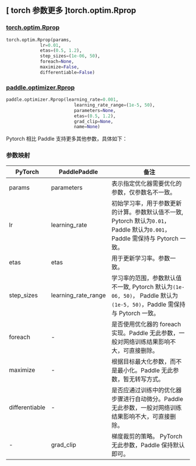 ## [ torch 参数更多 ]torch.optim.Rprop

### [torch.optim.Rprop](https://pytorch.org/docs/stable/generated/torch.optim.Rprop.html)

```python
torch.optim.Rprop(params,
             lr=0.01,
             etas=(0.5, 1.2),
             step_sizes=(1e-06, 50),
             foreach=None,
             maximize=False,
             differentiable=False)
```

### [paddle.optimizer.Rprop](https://www.paddlepaddle.org.cn/documentation/docs/zh/develop/api/paddle/optimizer/Rprop_cn.html#cn-api-paddle-optimizer-rprop)

```python
paddle.optimizer.Rprop(learning_rate=0.001,
                          learning_rate_range=(1e-5, 50),
                          parameters=None,
                          etas=(0.5, 1.2),
                          grad_clip=None,
                          name=None)
```

Pytorch 相比 Paddle 支持更多其他参数，具体如下：

### 参数映射

| PyTorch       | PaddlePaddle        | 备注                                                                                                                    |
| ------------- | ------------------- | ----------------------------------------------------------------------------------------------------------------------- |
| params        | parameters          | 表示指定优化器需要优化的参数，仅参数名不一致。                                                                              |
| lr            | learning_rate       | 初始学习率，用于参数更新的计算。参数默认值不一致, Pytorch 默认为`0.01`， Paddle 默认为`0.001`，Paddle 需保持与 Pytorch 一致。  |
| etas          | etas                | 用于更新学习率。参数一致。                                                                                                |
| step_sizes    | learning_rate_range | 学习率的范围，参数默认值不一致, Pytorch 默认为`(1e-06, 50)`， Paddle 默认为`(1e-5, 50)`，Paddle 需保持与 Pytorch 一致。      |
| foreach       | -                   | 是否使用优化器的 foreach 实现。Paddle 无此参数，一般对网络训练结果影响不大，可直接删除。                                      |
| maximize      | -                   | 根据目标最大化参数，而不是最小化。Paddle 无此参数，暂无转写方式。                                                            |
| differentiable| -                   | 是否应通过训练中的优化器步骤进行自动微分。Paddle 无此参数，一般对网络训练结果影响不大，可直接删除。                             |
| -             | grad_clip           | 梯度裁剪的策略。 PyTorch 无此参数，Paddle 保持默认即可。                                                                   |
